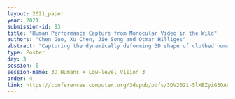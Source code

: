 ```yaml
---
layout: 2021_paper
year: 2021
submission-id: 93
title: "Human Performance Capture from Monocular Video in the Wild"
authors: "Chen Guo, Xu Chen, Jie Song and Otmar Hilliges"
abstract: "Capturing the dynamically deforming 3D shape of clothed human is essential for numerous applications, including VR/AR, autonomous driving, and human-computer interaction. Existing methods either require a highly specialized capturing setup, such as expensive multi-view imaging systems, or they lack robustness to challenging body poses. In this work, we propose a method capable of capturing the dynamic 3D human shape from monocular video featuring challenging body poses, without any additional input. We first build a 3D template human model of the subject based on a learned regression model. We then track this template model's deformation under challenging body articulations based on 2D image observations. Our method outperforms state-of-the-art methods on an in-the-wild human video dataset 3DPW. Moreover, we demonstrate its efficacy in robustness and generalizability on videos from iPER datasets."
type: Poster
day: 3
session: 6
session-name: 3D Humans + Low-level Vision 3
order: 4
link: https://conferences.computer.org/3dvpub/pdfs/3DV2021-5lXBZyiG3QAsRBKXHIjqU8/268800a889/268800a889.pdf
---
```

